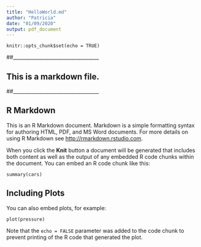 ```yaml
---
title: "HelloWorld.md"
author: "Patricia"
date: "01/09/2020"
output: pdf_document
---
```


```{r setup, include=FALSE}
knitr::opts_chunk$set(echo = TRUE)
```
##___________________________________
## This is a markdown file.
##___________________________________


## R Markdown

This is an R Markdown document. Markdown is a simple formatting syntax for authoring HTML, PDF, and MS Word documents. For more details on using R Markdown see <http://rmarkdown.rstudio.com>.

When you click the **Knit** button a document will be generated that includes both content as well as the output of any embedded R code chunks within the document. You can embed an R code chunk like this:

```{r cars}
summary(cars)
```

## Including Plots

You can also embed plots, for example:

```{r pressure, echo=FALSE}
plot(pressure)
```

Note that the `echo = FALSE` parameter was added to the code chunk to prevent printing of the R code that generated the plot.
